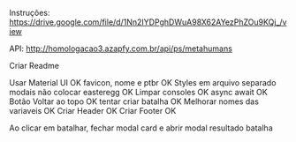 Instruções: https://drive.google.com/file/d/1Nn2IYDPghDWuA98X62AYezPhZOu9KQj_/view

API: http://homologacao3.azapfy.com.br/api/ps/metahumans

Criar Readme

Usar Material UI OK
favicon, nome e ptbr OK
Styles em arquivo separado modais não
colocar easteregg OK
Limpar consoles OK
async await OK
Botão Voltar ao topo OK
tentar criar batalha OK
Melhorar nomes das variaveis OK
Criar Header OK
Criar Footer OK

Ao clicar em batalhar, fechar modal card e abrir modal resultado batalha